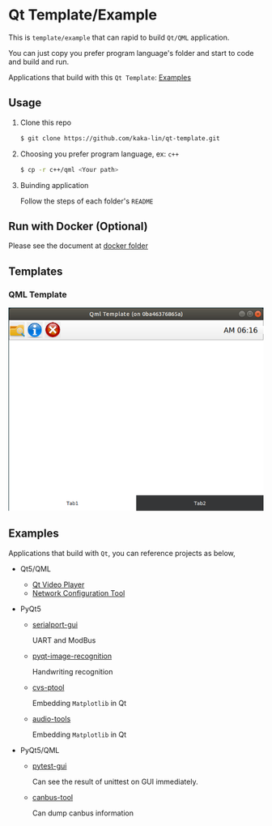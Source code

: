 # Qt Template/Example

This is `template/example` that can rapid to build ```Qt/QML``` application.

You can just copy you prefer program language's folder and start to code and build and run.

Applications that build with this `Qt Template`: [Examples](#examples)

## Usage

1. Clone this repo

    ```bash
    $ git clone https://github.com/kaka-lin/qt-template.git
    ```

2. Choosing you prefer program language, ex: ```c++```

    ```bash
    $ cp -r c++/qml <Your path>
    ```

3. Buinding application

    Follow the steps of each folder's ```README```

## Run with Docker (Optional)

Please see the document at [docker folder](docker/README.md)

## Templates

### QML Template

![](./images/qml-template.png)


## Examples

Applications that build with `Qt`, you can reference projects as below,

- Qt5/QML
    - [Qt Video Player](https://github.com/kaka-lin/qt-video-player)
    - [Network Configuration Tool](https://github.com/kaka-lin/network-configuration-tool)

- PyQt5

    - [serialport-gui](https://github.com/kaka-lin/serialport-gui)

        UART and ModBus

    - [pyqt-image-recognition](https://github.com/kaka-lin/pyqt-image-recognition)

        Handwriting recognition

    - [cvs-ptool](https://github.com/kaka-lin/csv-ptool)

        Embedding `Matplotlib` in Qt

    - [audio-tools](https://github.com/kaka-lin/audio-tools)

        Embedding `Matplotlib` in Qt

- PyQt5/QML

    - [pytest-gui](https://github.com/kaka-lin/pytest-gui)

        Can see the result of unittest on GUI immediately.

    - [canbus-tool](https://github.com/kaka-lin/canbus-tool)

        Can dump canbus information
